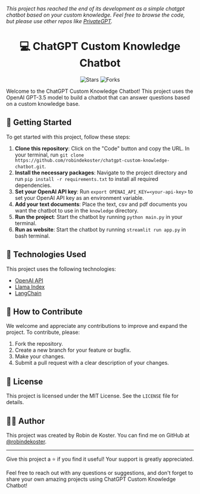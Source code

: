 *This project has reached the end of its development as a simple chatgpt chatbot based on your custom knowledge. Feel free to browse the code, but please use other repos like
[PrivateGPT](https://github.com/imartinez/privateGPT).*

<h1 align="center">💻 ChatGPT Custom Knowledge Chatbot</h1>
<p align="center">
  <img src="https://img.shields.io/github/stars/robindekoster/ChatGPT-Custom-Knowledge-Chatbot?style=social" alt="Stars">
  <img src="https://img.shields.io/github/forks/robindekoster/ChatGPT-Custom-Knowledge-Chatbot?style=social" alt="Forks">
</p>

Welcome to the ChatGPT Custom Knowledge Chatbot! This project uses the OpenAI GPT-3.5 model to build a chatbot that can answer questions based on a custom knowledge base.


## 🚀 Getting Started

To get started with this project, follow these steps:

1. **Clone this repository**: Click on the "Code" button and copy the URL. In your terminal, run `git clone https://github.com/robindekoster/chatgpt-custom-knowledge-chatbot.git`.
2. **Install the necessary packages**: Navigate to the project directory and run `pip install -r requirements.txt` to install all required dependencies.
3. **Set your OpenAI API key**: Run `export OPENAI_API_KEY=<your-api-key>` to set your OpenAI API key as an environment variable.
4. **Add your text documents**: Place the text, csv and pdf documents you want the chatbot to use in the `knowledge` directory.
5. **Run the project**: Start the chatbot by running `python main.py` in your terminal.
6. **Run as website**: Start the chatbot by running `streamlit run app.py` in bash terminal.

## 🤖 Technologies Used

This project uses the following technologies:

- [OpenAI API](https://openai.com/)
- [Llama Index](https://pypi.org/project/llama-index/)
- [LangChain](https://pypi.org/project/langchain/)

## 🌟 How to Contribute

We welcome and appreciate any contributions to improve and expand the project. To contribute, please:

1. Fork the repository.
2. Create a new branch for your feature or bugfix.
3. Make your changes.
4. Submit a pull request with a clear description of your changes.

## 📝 License

This project is licensed under the MIT License. See the `LICENSE` file for details.

## 👨‍💻 Author

This project was created by Robin de Koster. You can find me on GitHub at [@robindekoster](https://github.com/robindekoster).

---

Give this project a ⭐ if you find it useful! Your support is greatly appreciated.

Feel free to reach out with any questions or suggestions, and don't forget to share your own amazing projects using ChatGPT Custom Knowledge Chatbot!
